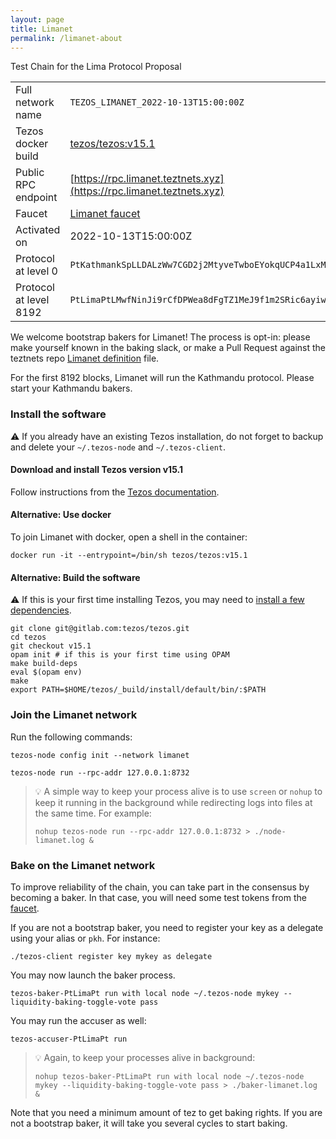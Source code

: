 ```yaml
---
layout: page
title: Limanet
permalink: /limanet-about
---
```


Test Chain for the Lima Protocol Proposal

| | |
|-------|---------------------|
| Full network name | `TEZOS_LIMANET_2022-10-13T15:00:00Z` |
| Tezos docker build | [tezos/tezos:v15.1](https://hub.docker.com/r/tezos/tezos/tags?page=1&ordering=last_updated&name=v15.1) |
| Public RPC endpoint | [https://rpc.limanet.teztnets.xyz](https://rpc.limanet.teztnets.xyz) |
| Faucet | [Limanet faucet](https://faucet.limanet.teztnets.xyz) |
| Activated on | 2022-10-13T15:00:00Z |
| Protocol at level 0 |  `PtKathmankSpLLDALzWw7CGD2j2MtyveTwboEYokqUCP4a1LxMg` |
| Protocol at level 8192 |  `PtLimaPtLMwfNinJi9rCfDPWea8dFgTZ1MeJ9f1m2SRic6ayiwW` |



We welcome bootstrap bakers for Limanet! The process is opt-in: please make yourself known in the baking slack, or make a Pull Request against the teztnets repo [Limanet definition](https://github.com/oxheadalpha/teztnets/blob/main/limanet/values.yaml) file.

For the first 8192 blocks, Limanet will run the Kathmandu protocol. Please start your Kathmandu bakers.


### Install the software

⚠️  If you already have an existing Tezos installation, do not forget to backup and delete your `~/.tezos-node` and `~/.tezos-client`.


#### Download and install Tezos version v15.1

Follow instructions from the [Tezos documentation](https://tezos.gitlab.io/introduction/howtoget.html#installing-binaries).


#### Alternative: Use docker

To join Limanet with docker, open a shell in the container:

```
docker run -it --entrypoint=/bin/sh tezos/tezos:v15.1
```

#### Alternative: Build the software

⚠️  If this is your first time installing Tezos, you may need to [install a few dependencies](https://tezos.gitlab.io/introduction/howtoget.html#setting-up-the-development-environment-from-scratch).

```
git clone git@gitlab.com:tezos/tezos.git
cd tezos
git checkout v15.1
opam init # if this is your first time using OPAM
make build-deps
eval $(opam env)
make
export PATH=$HOME/tezos/_build/install/default/bin/:$PATH
```

### Join the Limanet network

Run the following commands:

```
tezos-node config init --network limanet

tezos-node run --rpc-addr 127.0.0.1:8732
```

> 💡 A simple way to keep your process alive is to use `screen` or `nohup` to keep it running in the background while redirecting logs into files at the same time. For example:
>
> ```bash=13
> nohup tezos-node run --rpc-addr 127.0.0.1:8732 > ./node-limanet.log &
> ```


### Bake on the Limanet network

To improve reliability of the chain, you can take part in the consensus by becoming a baker. In that case, you will need some test tokens from the [faucet](https://faucet.limanet.teztnets.xyz).

If you are not a bootstrap baker, you need to register your key as a delegate using your alias or `pkh`. For instance:
```bash=2
./tezos-client register key mykey as delegate
```

You may now launch the baker process.
```bash=3
tezos-baker-PtLimaPt run with local node ~/.tezos-node mykey --liquidity-baking-toggle-vote pass
```

You may run the accuser as well:
```bash=3
tezos-accuser-PtLimaPt run
```

> 💡 Again, to keep your processes alive in background:
>
> ```bash=4
> nohup tezos-baker-PtLimaPt run with local node ~/.tezos-node mykey --liquidity-baking-toggle-vote pass > ./baker-limanet.log &
> ```

Note that you need a minimum amount of tez to get baking rights. If you are not a bootstrap baker, it will take you several cycles to start baking.


